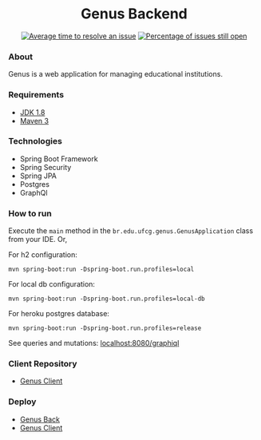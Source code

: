 <h1 align="center">Genus Backend</h1>

<div align="center">

[![Average time to resolve an issue](http://isitmaintained.com/badge/resolution/BrenoSouza/genus-back.svg)](http://isitmaintained.com/project/BrenoSouza/genus-back "Average time to resolve an issue") [![Percentage of issues still open](http://isitmaintained.com/badge/open/BrenoSouza/genus-back.svg)](http://isitmaintained.com/project/BrenoSouza/genus-back "Percentage of issues still open")
</div>


### About
Genus is a web application for managing educational institutions.

### Requirements

- [JDK 1.8](http://www.oracle.com/technetwork/java/javase/downloads/jdk8-downloads-2133151.html)
- [Maven 3](https://maven.apache.org)

### Technologies
- Spring Boot Framework
- Spring Security
- Spring JPA
- Postgres
- GraphQl

### How to run
Execute the `main` method in the `br.edu.ufcg.genus.GenusApplication` class from your IDE. Or,

For h2 configuration:
```shell
mvn spring-boot:run -Dspring-boot.run.profiles=local
```

For local db configuration:
```shell
mvn spring-boot:run -Dspring-boot.run.profiles=local-db
```

For heroku postgres database:
```shell
mvn spring-boot:run -Dspring-boot.run.profiles=release
```

See queries and mutations:
[localhost:8080/graphiql](localhost:8080/graphiql)
 
### Client Repository
- [Genus Client](https://github.com/Klynger/genus-client)

### Deploy 
- [Genus Back](https://genuss.herokuapp.com/graphql)
- [Genus Client](https://genus-app.herokuapp.com/)

